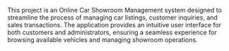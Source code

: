 This project is an Online Car Showroom Management system designed to streamline the process of managing car listings, customer inquiries, and sales transactions. The application provides an intuitive user interface for both customers and administrators, ensuring a seamless experience for browsing available vehicles and managing showroom operations.
